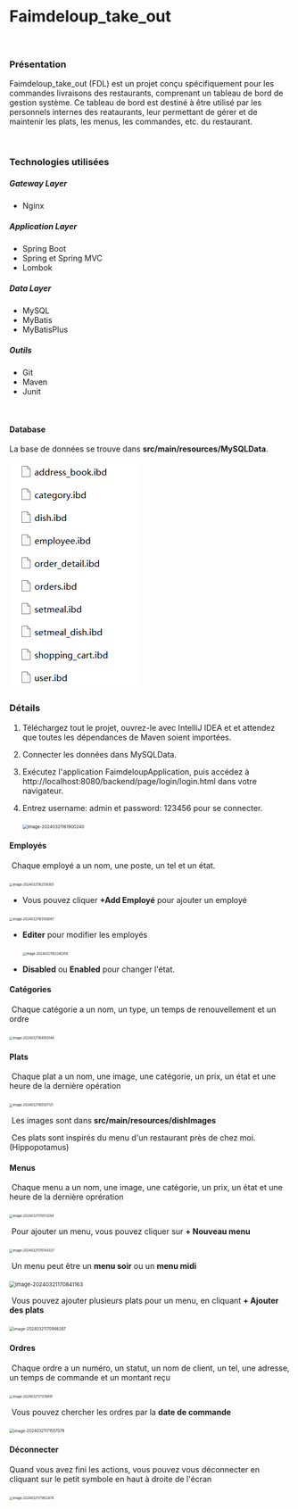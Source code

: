 # Faimdeloup_take_out

<br>

### Présentation

Faimdeloup_take_out (FDL) est un projet conçu spécifiquement pour les commandes livraisons des restaurants, comprenant un tableau de bord de gestion système. Ce tableau de bord est destiné à être utilisé par les personnels internes des reataurants, leur permettant de gérer et de maintenir les plats, les menus, les commandes, etc. du restaurant.

<br>

### Technologies utilisées

##### Gateway Layer

- Nginx

##### Application Layer

- Spring Boot
- Spring et Spring MVC
- Lombok

##### Data Layer

- MySQL
- MyBatis
- MyBatisPlus

##### Outils

- Git
- Maven
- Junit

<br>

#### Database

La base de données se trouve dans **src/main/resources/MySQLData**.

![image](https://github.com/frankl1nzhu/faimdeloup_take_out/blob/main/src/main/resources/githubImages/image-database.png)

### Détails

1. Téléchargez tout le projet, ouvrez-le avec IntelliJ IDEA et et attendez que toutes les dépendances de Maven soient importées.

2. Connecter les données dans MySQLData.

3. Exécutez l'application FaimdeloupApplication, puis accédez à http://localhost:8080/backend/page/login/login.html dans votre navigateur.

4. Entrez username: admin et password: 123456 pour se connecter.

   <img src="C:\Users\zhuyz\AppData\Roaming\Typora\typora-user-images\image-20240321161900240.png" alt="image-20240321161900240" style="zoom: 55%;" />
   
   

#### Employés

​	Chaque employé a un nom, une poste, un tel et un état.

<img src="C:\Users\zhuyz\AppData\Roaming\Typora\typora-user-images\image-20240321162518305.png" alt="image-20240321162518305" style="zoom: 40%;" />

- Vous pouvez cliquer **+Add Employé** pour ajouter un employé

<img src="C:\Users\zhuyz\AppData\Roaming\Typora\typora-user-images\image-20240321163100087.png" alt="image-20240321163100087" style="zoom: 40%;" />

- **Editer** pour modifier les employés

  <img src="C:\Users\zhuyz\AppData\Roaming\Typora\typora-user-images\image-20240321163240356.png" alt="image-20240321163240356" style="zoom: 40%;" />

- **Disabled** ou **Enabled** pour changer l'état.



####  Catégories

​	Chaque catégorie a un nom, un type, un temps de renouvellement et un ordre

<img src="C:\Users\zhuyz\AppData\Roaming\Typora\typora-user-images\image-20240321164950146.png" alt="image-20240321164950146" style="zoom:40%;" />



#### Plats

​	Chaque plat a un nom, une image, une catégorie, un prix, un état et une heure de la dernière opération

<img src="C:\Users\zhuyz\AppData\Roaming\Typora\typora-user-images\image-20240321165507121.png" alt="image-20240321165507121" style="zoom:40%;" />

​	Les images sont dans **src/main/resources/dishImages**

​	Ces plats sont inspirés du menu d'un restaurant près de chez moi. (Hippopotamus)

#### Menus

​	Chaque menu a un nom, une image, une catégorie, un prix, un état et une heure de la dernière oprération

<img src="C:\Users\zhuyz\AppData\Roaming\Typora\typora-user-images\image-20240321170513264.png" alt="image-20240321170513264" style="zoom:40%;" />

​		Pour ajouter un menu, vous pouvez cliquer sur **+ Nouveau menu**

<img src="C:\Users\zhuyz\AppData\Roaming\Typora\typora-user-images\image-20240321170744337.png" alt="image-20240321170744337" style="zoom:40%;" />

​		Un menu peut être un **menu soir** ou un **menu midi**

<img src="C:\Users\zhuyz\AppData\Roaming\Typora\typora-user-images\image-20240321170841163.png" alt="image-20240321170841163" style="zoom: 67%;" />

​		Vous pouvez ajouter plusieurs plats pour un menu, en cliquant **+ Ajouter des plats**

<img src="C:\Users\zhuyz\AppData\Roaming\Typora\typora-user-images\image-20240321170946287.png" alt="image-20240321170946287" style="zoom: 50%;" />

#### Ordres

​	Chaque ordre a un numéro, un statut, un nom de client, un tel, une adresse, un temps de commande et un montant reçu

​	<img src="C:\Users\zhuyz\AppData\Roaming\Typora\typora-user-images\image-20240321171218891.png" alt="image-20240321171218891" style="zoom:40%;" />

​	Vous pouvez chercher les ordres par la **date de commande**

<img src="C:\Users\zhuyz\AppData\Roaming\Typora\typora-user-images\image-20240321171557079.png" alt="image-20240321171557079" style="zoom:50%;" />

#### Déconnecter

Quand vous avez fini les actions, vous pouvez vous déconnecter en cliquant sur le petit symbole en haut à droite de l'écran

<img src="C:\Users\zhuyz\AppData\Roaming\Typora\typora-user-images\image-20240321171852478.png" alt="image-20240321171852478" style="zoom:40%;" />
